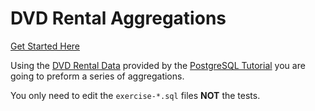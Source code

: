 # DVD Rental Aggregations

[Get Started Here](https://classroom.github.com/a/7JBVBTe_)

Using the [DVD Rental Data](https://www.postgresqltutorial.com/postgresql-sample-database/)
provided by the [PostgreSQL Tutorial](https://www.postgresqltutorial.com/) you are going
to preform a series of aggregations.

You only need to edit the `exercise-*.sql` files **NOT** the tests.
